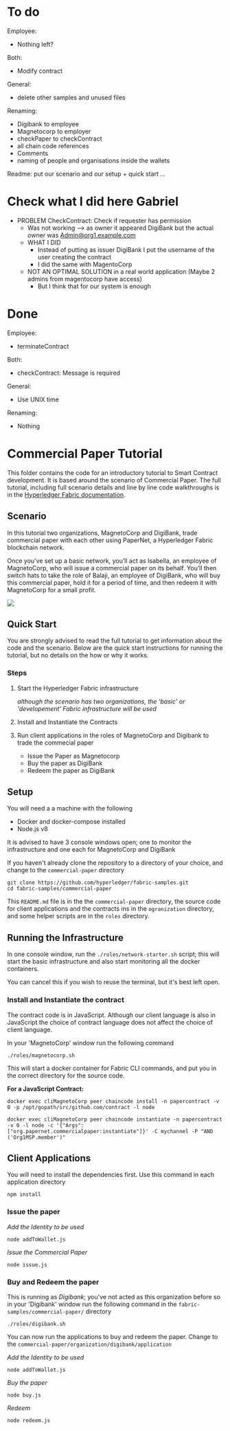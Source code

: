 # To do
Employee:
* Nothing left?

Both:
* Modify contract

General:
* delete other samples and unused files

Renaming:
* Digibank to employee
* Magnetocorp to employer
* checkPaper to checkContract
* all chain code references
* Comments
* naming of people and organisations inside the wallets

Readme: put our scenario and our setup + quick start ...
  
# Check what I did here Gabriel
* PROBLEM CheckContract: Check if requester has permission
  * Was not working -->  as owner it appeared DigiBank but the actual owner was Admin@org1.example.com
  * WHAT I DID
    * Instead of putting as issuer DigiBank I put the username of the user creating the contract
    * I did the same with MagentoCorp
  * NOT AN OPTIMAL SOLUTION in a real world application (Maybe 2 admins from magentocorp have access)
    * But I think that for our system is enough


# Done
Employee:
* terminateContract

Both:
* checkContract: Message is required


General:
* Use UNIX time

Renaming:
* Nothing

# Commercial Paper Tutorial

This folder contains the code for an introductory tutorial to Smart Contract development. It is based around the scenario of Commercial Paper.
The full tutorial, including full scenario details and line by line code walkthroughs is in the [Hyperledger Fabric documentation](https://hyperledger-fabric.readthedocs.io/en/release-1.4/tutorial/commercial_paper.html).

## Scenario

In this tutorial two organizations, MagnetoCorp and DigiBank, trade commercial paper with each other using PaperNet, a Hyperledger Fabric blockchain network.

Once you’ve set up a basic network, you’ll act as Isabella, an employee of MagnetoCorp, who will issue a commercial paper on its behalf. You’ll then switch hats to take the role of Balaji, an employee of DigiBank, who will buy this commercial paper, hold it for a period of time, and then redeem it with MagnetoCorp for a small profit.

![](https://hyperledger-fabric.readthedocs.io/en/release-1.4/_images/commercial_paper.diagram.1.png)

## Quick Start

You are strongly advised to read the full tutorial to get information about the code and the scenario. Below are the quick start instructions for running the tutorial, but no details on the how or why it works.

### Steps

1) Start the Hyperledger Fabric infrastructure

   _although the scenario has two organizations, the 'basic' or 'developement' Fabric infrastructure will be used_

2) Install and Instantiate the Contracts

3) Run client applications in the roles of MagnetoCorp and Digibank to trade the commecial paper

   - Issue the Paper as Magnetocorp
   - Buy the paper as DigiBank
   - Redeem the paper as DigiBank

## Setup

You will need a a machine with the following

- Docker and docker-compose installed
- Node.js v8

It is advised to have 3 console windows open; one to monitor the infrastructure and one each for MagnetoCorp and DigiBank

If you haven't already clone the repository to a directory of your choice, and change to the `commercial-paper` directory

```
git clone https://github.com/hyperledger/fabric-samples.git
cd fabric-samples/commercial-paper
```

This `README.md` file is in the the `commercial-paper` directory, the source code for client applications and the contracts ins in the `ogranization` directory, and some helper scripts are in the `roles` directory.

## Running the Infrastructure

In one console window, run the `./roles/network-starter.sh` script; this will start the basic infrastructure and also start monitoring all the docker containers. 

You can cancel this if you wish to reuse the terminal, but it's best left open. 

### Install and Instantiate the contract

The contract code is in JavaScript. Although our client language is also in JavaScript the choice of contract language does not affect the choice of client language.

In your 'MagnetoCorp' window run the following command

`./roles/magnetocorp.sh`

This will start a docker container for Fabric CLI commands, and put you in the correct directory for the source code. 

**For a JavaScript Contract:**

```
docker exec cliMagnetoCorp peer chaincode install -n papercontract -v 0 -p /opt/gopath/src/github.com/contract -l node

docker exec cliMagnetoCorp peer chaincode instantiate -n papercontract -v 0 -l node -c '{"Args":["org.papernet.commercialpaper:instantiate"]}' -C mychannel -P "AND ('Org1MSP.member')"
```

## Client Applications

You will need to install the dependencies first. Use this command in each application directory

```
npm install
```

### Issue the paper 


*Add the Identity to be used*

```
node addToWallet.js
```

*Issue the Commercial Paper*

```
node issue.js
```

### Buy and Redeem the paper

This is running as *Digibank*; you've not acted as this organization before so in your 'Digibank' window run the following command in the 
`fabric-samples/commercial-paper/` directory

`./roles/digibank.sh` 

You can now run the applications to buy and redeem the paper. Change to the 
`commercial-paper/organization/digibank/application`

*Add the Identity to be used*

```
node addToWallet.js
```

*Buy the paper*

```
node buy.js
```

*Redeem*

```
node redeem.js
```
